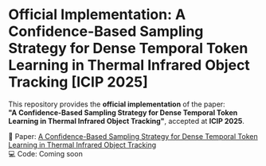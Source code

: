 # Official Implementation: A Confidence-Based Sampling Strategy for Dense Temporal Token Learning in Thermal Infrared Object Tracking [ICIP 2025]

This repository provides the **official implementation** of the paper:  
**"A Confidence-Based Sampling Strategy for Dense Temporal Token Learning in Thermal Infrared Object Tracking"**, accepted at **ICIP 2025**.

📄 Paper: [A Confidence-Based Sampling Strategy for Dense Temporal Token Learning in Thermal Infrared Object Tracking](https://ieeexplore.ieee.org/stampPDF/getPDF.jsp?tp=&arnumber=11084483&ref=aHR0cHM6Ly9pZWVleHBsb3JlLmllZWUub3JnL2RvY3VtZW50LzExMDg0NDgz)  
💻 Code: Coming soon

